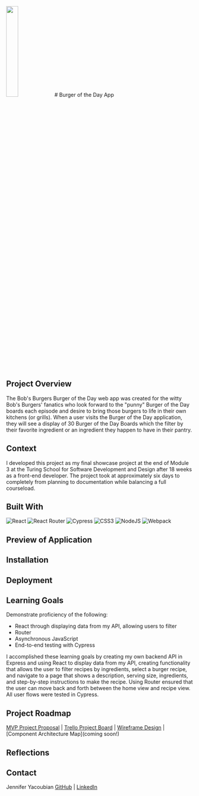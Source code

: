 <img src="https://user-images.githubusercontent.com/106957849/212765467-e63b18a8-648e-4a39-862e-df3dc93c6176.png" width=25% height=25%>
# Burger of the Day App

## Project Overview
The Bob's Burgers Burger of the Day web app was created for the witty Bob's Burgers' fanatics who look forward to the "punny" Burger of the Day boards each episode and desire to bring those burgers to life in their own kitchens (or grills). When a user visits the Burger of the Day application, they will see a display of 30 Burger of the Day Boards which the filter by their favorite ingredient or an ingredient they happen to have in their pantry. 

## Context
I developed this project as my final showcase project at the end of Module 3 at the Turing School for Software Development and Design after 18 weeks as a front-end developer. The project took at approximately six days to completely from planning to documentation while balancing a full courseload.

## Built With
![React](https://img.shields.io/badge/React-20232A?style=for-the-badge&logo=react&logoColor=61DAFB)
![React Router](https://img.shields.io/badge/React_Router-CA4245?style=for-the-badge&logo=react-router&logoColor=white)
![Cypress](https://img.shields.io/badge/-cypress-%23E5E5E5?style=for-the-badge&logo=cypress&logoColor=058a5e)
![CSS3](https://img.shields.io/badge/css3-%231572B6.svg?style=for-the-badge&logo=css3&logoColor=white)
![NodeJS](https://img.shields.io/badge/node.js-6DA55F?style=for-the-badge&logo=node.js&logoColor=white)
![Webpack](https://img.shields.io/badge/webpack-%238DD6F9.svg?style=for-the-badge&logo=webpack&logoColor=black)

## Preview of Application


## Installation


## Deployment


## Learning Goals
Demonstrate proficiency of the following:
- React through displaying data from my API, allowing users to filter
- Router
- Asynchronous JavaScript
- End-to-end testing with Cypress

I accomplished these learning goals by creating my own backend API in Express and using React to display data from my API, creating functionality that allows the user to filter recipes by ingredients, select a burger recipe, and navigate to a page that shows a description, serving size, ingredients, and step-by-step instructions to make the recipe. Using Router ensured that the user can move back and forth between the home view and recipe view. All user flows were tested in Cypress.

## Project Roadmap

[MVP Project Proposal](https://docs.google.com/document/d/1TbYZ-nW2PkP5plAAteY6mmBAbFTXSl3qMF_PHhEnpbY/edit?usp=sharing) | 
[Trello Project Board](https://trello.com/b/5SAGqjAW/burger-of-the-day-project-board) | 
[Wireframe Design](https://docs.google.com/document/d/1d-tkfLvVhsgDKUkMf55Vu5qpucZQymsoNIoJ7ZKmchE/edit?usp=sharing) | 
[Component Architecture Map](coming soon!)

## Reflections


## Contact
Jennifer Yacoubian [GitHub](https://github.com/jmyacobn) | [LinkedIn](https://www.linkedin.com/in/jennifer-yacoubian/)
